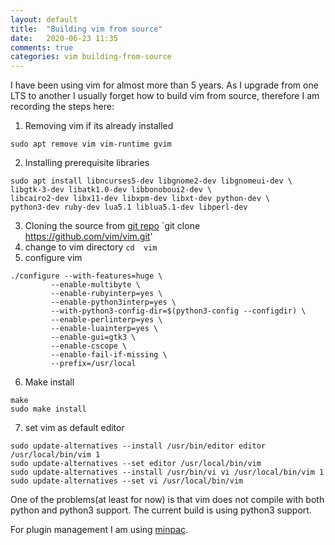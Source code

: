 ```yaml
---
layout: default
title:  "Building vim from source"
date:   2020-06-23 11:35 
comments: true
categories: vim building-from-source
---
```


I have been using vim for almost more than 5 years. As I upgrade from one LTS to another I usually forget how to build vim from source, therefore I am recording the steps here:

1. Removing vim if its already installed
```
sudo apt remove vim vim-runtime gvim
```
2. Installing prerequisite libraries
```
sudo apt install libncurses5-dev libgnome2-dev libgnomeui-dev \
libgtk-3-dev libatk1.0-dev libbonoboui2-dev \
libcairo2-dev libx11-dev libxpm-dev libxt-dev python-dev \
python3-dev ruby-dev lua5.1 liblua5.1-dev libperl-dev 
```
3. Cloning the source from [git repo](https://github.com/vim/vim.git) `git clone https://github.com/vim/vim.git'
4. change to vim directory `cd  vim`
5. configure vim 
```
./configure --with-features=huge \
         --enable-multibyte \
         --enable-rubyinterp=yes \
         --enable-python3interp=yes \
         --with-python3-config-dir=$(python3-config --configdir) \
         --enable-perlinterp=yes \
         --enable-luainterp=yes \
         --enable-gui=gtk3 \
         --enable-cscope \
         --enable-fail-if-missing \
         --prefix=/usr/local
```
6. Make install
```
make
sudo make install
```
7. set vim as default editor 
```
sudo update-alternatives --install /usr/bin/editor editor /usr/local/bin/vim 1
sudo update-alternatives --set editor /usr/local/bin/vim
sudo update-alternatives --install /usr/bin/vi vi /usr/local/bin/vim 1
sudo update-alternatives --set vi /usr/local/bin/vim
```
One of the problems(at least for now) is that vim does not compile with both python and python3 support. The current build is using python3 support. 

For plugin management I am using [minpac](https://github.com/k-takata/minpac).

